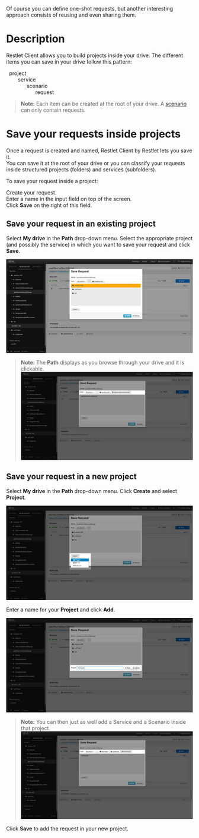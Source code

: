 Of course you can define one-shot requests, but another interesting approach consists of reusing and even sharing them.

# Description

Restlet Client allows you to build projects inside your drive.
The different items you can save in your drive follow this pattern:

<i class="fa fa-cloud"></i>&nbsp;&nbsp;project  
&nbsp;&nbsp;&nbsp;&nbsp;&nbsp;&nbsp;<i class="fa fa-cog"></i>&nbsp;&nbsp;service  
&nbsp;&nbsp;&nbsp;&nbsp;&nbsp;&nbsp;&nbsp;&nbsp;&nbsp;&nbsp;&nbsp;&nbsp;<i class="fa fa-rocket"></i>&nbsp;&nbsp;scenario  
&nbsp;&nbsp;&nbsp;&nbsp;&nbsp;&nbsp;&nbsp;&nbsp;&nbsp;&nbsp;&nbsp;&nbsp;&nbsp;&nbsp;&nbsp;&nbsp;&nbsp;&nbsp;<i class="fa fa-paper-plane"></i>&nbsp;&nbsp;request

>**Note:** Each item can be created at the root of your drive. A [scenario](../run-tests/scenarios "scenario") can only contain requests.

# Save your requests inside projects

Once a request is created and named, Restlet Client by Restlet lets you save it.  
You can save it at the root of your drive or you can classify your requests inside structured projects (folders) and services (subfolders).

To save your request inside a project:

Create your request.  
Enter a name in the input field on top of the screen.  
Click **Save** on the right of this field.  

## Save your request in an existing project

Select **My drive** in the **Path** drop-down menu.
Select the appropriate project (and possibly the service) in which you want to save your request and click **Save**.

![Save request](images/save-request-existing-project.jpg "Save request")

>**Note:** The **Path** displays as you browse through your drive and it is clickable.
![Save request](images/save-request-path.jpg "Save request")

## Save your request in a new project

Select **My drive** in the **Path** drop-down menu.
Click **Create** and select **Project**.

![Save request](images/save-request-in-new-project.jpg "Save request")

Enter a name for your **Project** and click **Add**.

![Save request](images/save-request-add-project.jpg "Save request")

>**Note:** You can then just as well add a Service and a Scenario inside that project.
![Save request](images/save-request-path2.jpg "Save request")

Click **Save** to add the request in your new project.
